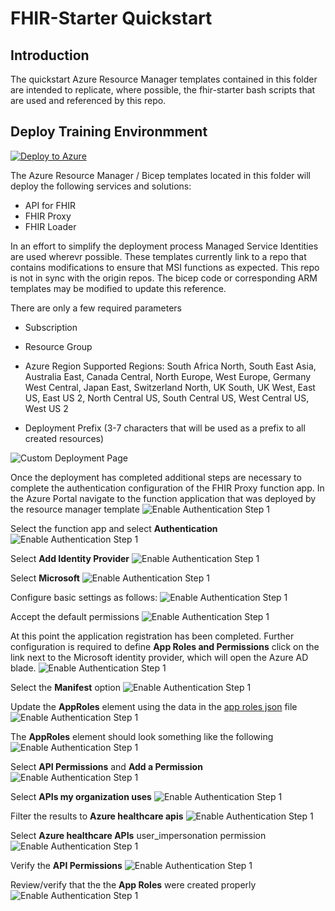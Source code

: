 # FHIR-Starter Quickstart   

## Introduction 

The quickstart Azure Resource Manager templates contained in this folder are intended to replicate, where possible, the fhir-starter bash scripts that are used and referenced by this repo.


## Deploy Training Environmment

[![Deploy to Azure](https://aka.ms/deploytoazurebutton)](https://portal.azure.com/#create/Microsoft.Template/uri/https%3A%2F%2Fraw.githubusercontent.com%2FToddM2%2Ffhir-starter%2Fquickstarts%2Fquickstarts%2Fdeployfhirtrain.json)

The Azure Resource Manager / Bicep templates located in this folder will deploy the following services and solutions:
+ API for FHIR
+ FHIR Proxy
+ FHIR Loader

In an effort to simplify the deployment process Managed Service Identities are used wherevr possible. These templates currently link to a repo that contains modifications to ensure that MSI functions as expected. This repo is not in sync with the origin repos. The bicep code or corresponding ARM templates may be modified to update this reference.

There are only a few required parameters 
+ Subscription
+ Resource Group
+ Azure Region
Supported Regions:
    South Africa North,
    South East Asia,
    Australia East,
    Canada Central,
    North Europe,
    West Europe,
    Germany West Central,
    Japan East,
    Switzerland North,
    UK South,
    UK West,
    East US,
    East US 2,
    North Central US,
    South Central US,
    West Central US,
    West US 2
    
+ Deployment Prefix (3-7 characters that will be used as a prefix to all created resources)


![Custom Deployment Page](./images/deploytrainenvportal.png)

Once the deployment has completed additional steps are necessary to complete the authentication configuration of the FHIR Proxy function app.
In the Azure Portal navigate to the function application that was deployed by the resource manager template
![Enable Authentication Step 1](./images/FHIR-PROXY-AUTH1.png)

Select the function app and select **Authentication**
![Enable Authentication Step 1](./images/FHIR-PROXY-AUTH2.png)

Select **Add Identity Provider**
![Enable Authentication Step 1](./images/FHIR-PROXY-AUTH3.png)

Select **Microsoft**
![Enable Authentication Step 1](./images/FHIR-PROXY-AUTH4.png)

Configure basic settings as follows:
![Enable Authentication Step 1](./images/FHIR-PROXY-AUTH5a.png)



Accept the default permissions
![Enable Authentication Step 1](./images/FHIR-PROXY-AUTH6.png)

At this point the application registration has been completed. Further configuration is required to define **App Roles and Permissions** click on the link next to the Microsoft identity provider, which will open the Azure AD blade.
![Enable Authentication Step 1](./images/FHIR-PROXY-AUTH7.png)

Select the **Manifest** option
![Enable Authentication Step 1](./images/FHIR-PROXY-AUTH8.png)

Update the **AppRoles** element using the data in the [app roles json](./fhirproxyroles.json) file
![Enable Authentication Step 1](./images/FHIR-PROXY-AUTH9.png)

The **AppRoles** element should look something like the following
![Enable Authentication Step 1](./images/FHIR-PROXY-AUTH10.png)

Select **API Permissions** and **Add a Permission**
![Enable Authentication Step 1](./images/FHIR-PROXY-AUTH11.png)

Select **APIs my organization uses**
![Enable Authentication Step 1](./images/FHIR-PROXY-AUTH12.png)

Filter the results to **Azure healthcare apis**
![Enable Authentication Step 1](./images/FHIR-PROXY-AUTH13.png)

Select **Azure healthcare APIs** user_impersonation permission
![Enable Authentication Step 1](./images/FHIR-PROXY-AUTH14.png)

Verify the **API Permissions**
![Enable Authentication Step 1](./images/FHIR-PROXY-AUTH15.png)

Review/verify that the the **App Roles** were created properly
![Enable Authentication Step 1](./images/FHIR-PROXY-AUTH16.png)